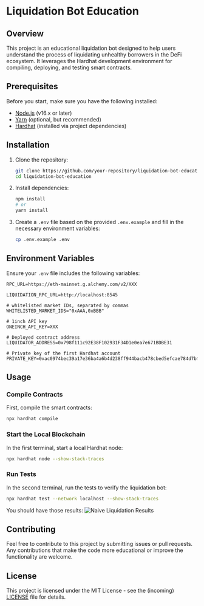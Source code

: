 # Liquidation Bot Education

## Overview

This project is an educational liquidation bot designed to help users understand the process of liquidating unhealthy borrowers in the DeFi ecosystem. It leverages the Hardhat development environment for compiling, deploying, and testing smart contracts.

## Prerequisites

Before you start, make sure you have the following installed:

- [Node.js](https://nodejs.org/en/) (v16.x or later)
- [Yarn](https://yarnpkg.com/getting-started/install) (optional, but recommended)
- [Hardhat](https://hardhat.org/getting-started/) (installed via project dependencies)

## Installation

1. Clone the repository:

   ```sh
   git clone https://github.com/your-repository/liquidation-bot-education.git
   cd liquidation-bot-education
   ```

2. Install dependencies:

   ```sh
   npm install
   # or
   yarn install
   ```

3. Create a `.env` file based on the provided `.env.example` and fill in the necessary environment variables:
   ```sh
   cp .env.example .env
   ```

## Environment Variables

Ensure your `.env` file includes the following variables:

```env
RPC_URL=https://eth-mainnet.g.alchemy.com/v2/XXX

LIQUIDATION_RPC_URL=http://localhost:8545

# whitelisted market IDs, separated by commas
WHITELISTED_MARKET_IDS="0xAAA,0xBBB"

# 1inch API key
ONEINCH_API_KEY=XXX

# Deployed contract address
LIQUIDATOR_ADDRESS=0x798f111c92E38F102931F34D1e0ea7e671BDBE31

# Private key of the first Hardhat account
PRIVATE_KEY=0xac0974bec39a17e36ba4a6b4d238ff944bacb478cbed5efcae784d7bf4f2ff80
```

## Usage

### Compile Contracts

First, compile the smart contracts:

```sh
npx hardhat compile
```

### Start the Local Blockchain

In the first terminal, start a local Hardhat node:

```sh
npx hardhat node --show-stack-traces
```

### Run Tests

In the second terminal, run the tests to verify the liquidation bot:

```sh
npx hardhat test --network localhost --show-stack-traces
```

You should have those results:
![Naive Liquidation Results](./images/resultsNaiveLiquidation.png)

## Contributing

Feel free to contribute to this project by submitting issues or pull requests. Any contributions that make the code more educational or improve the functionality are welcome.

## License

This project is licensed under the MIT License - see the (incoming) [LICENSE](LICENSE) file for details.
